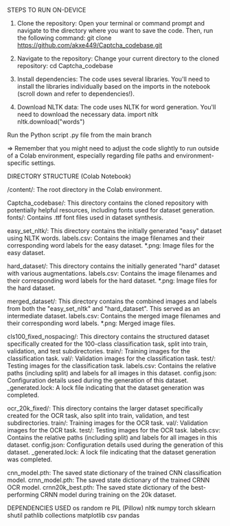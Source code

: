 STEPS TO RUN ON-DEVICE

1. Clone the repository: 
Open your terminal or command prompt and navigate to the directory where you want to save the code. Then, run the following command:
git clone https://github.com/akxe449/Captcha_codebase.git

2. Navigate to the repository: Change your current directory to the cloned repository:
cd Captcha_codebase

3. Install dependencies: The code uses several libraries.
You'll need to install the libraries individually based on the imports in the notebook
(scroll down and refer to dependencies!). 

4. Download NLTK data: The code uses NLTK for word generation. You'll need to download the necessary data.
import nltk
nltk.download("words")

Run the Python script .py file from the main branch 

=> Remember that you might need to adjust the code slightly to run outside of a Colab environment, especially regarding file paths and environment-specific settings.

DIRECTORY STRUCTURE (Colab Notebook)

/content/: 
The root directory in the Colab environment.

Captcha_codebase/: 
This directory contains the cloned repository with potentially helpful resources, including fonts used for dataset generation.
fonts/: Contains .ttf font files used in dataset synthesis.

easy_set_nltk/:
This directory contains the initially generated "easy" dataset using NLTK words.
labels.csv: Contains the image filenames and their corresponding word labels for the easy dataset.
*.png: Image files for the easy dataset.

hard_dataset/: 
This directory contains the initially generated "hard" dataset with various augmentations.
labels.csv: Contains the image filenames and their corresponding word labels for the hard dataset.
*.png: Image files for the hard dataset.

merged_dataset/: This directory contains the combined images and labels from both the "easy_set_nltk" and "hard_dataset". This served as an intermediate dataset.
labels.csv: Contains the merged image filenames and their corresponding word labels.
*.png: Merged image files.

cls100_fixed_nospacing/: This directory contains the structured dataset specifically created for the 100-class classification task, split into train, validation, and test subdirectories.
train/: Training images for the classification task.
val/: Validation images for the classification task.
test/: Testing images for the classification task.
labels.csv: Contains the relative paths (including split) and labels for all images in this dataset.
config.json: Configuration details used during the generation of this dataset.
_generated.lock: A lock file indicating that the dataset generation was completed.

ocr_20k_fixed/: This directory contains the larger dataset specifically created for the OCR task, also split into train, validation, and test subdirectories.
train/: Training images for the OCR task.
val/: Validation images for the OCR task.
test/: Testing images for the OCR task.
labels.csv: Contains the relative paths (including split) and labels for all images in this dataset.
config.json: Configuration details used during the generation of this dataset.
_generated.lock: A lock file indicating that the dataset generation was completed.

cnn_model.pth: 
The saved state dictionary of the trained CNN classification model.
crnn_model.pth: 
The saved state dictionary of the trained CRNN OCR model.
crnn20k_best.pth: 
The saved state dictionary of the best-performing CRNN model during training on the 20k dataset.


DEPENDENCIES USED 
os
random
re
PIL (Pillow)
nltk
numpy
torch
sklearn
shutil
pathlib
collections
matplotlib
csv
pandas

